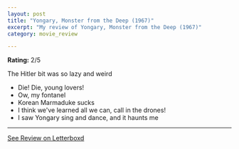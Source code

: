 ```yaml
---
layout: post
title: "Yongary, Monster from the Deep (1967)"
excerpt: "My review of Yongary, Monster from the Deep (1967)"
category: movie_review

---
```


**Rating:** 2/5

The Hitler bit was so lazy and weird

* Die! Die, young lovers!
* Ow, my fontanel
* Korean Marmaduke sucks
* I think we've learned all we can, call in the drones!
* I saw Yongary sing and dance, and it haunts me

<hr>

[See Review on Letterboxd](https://boxd.it/6qvJc1)
